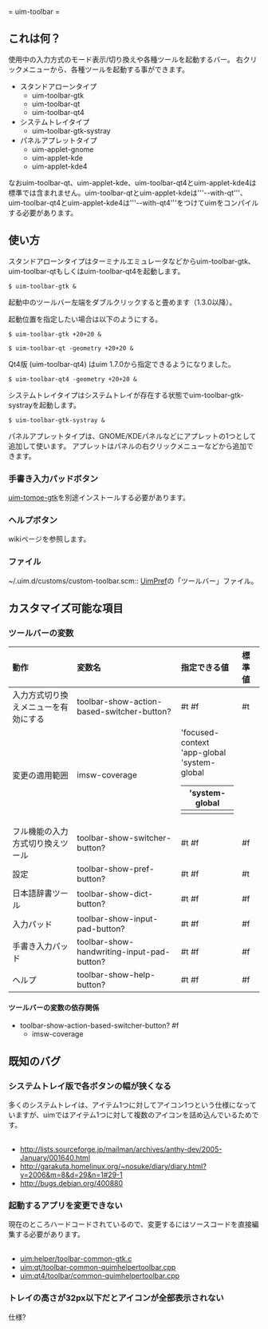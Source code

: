 ﻿= uim-toolbar =

## これは何？ ##

使用中の入力方式のモード表示/切り換えや各種ツールを起動するバー。 右クリックメニューから、各種ツールを起動する事ができます。

  * スタンドアローンタイプ
    * uim-toolbar-gtk
    * uim-toolbar-qt
    * uim-toolbar-qt4
  * システムトレイタイプ
    * uim-toolbar-gtk-systray
  * パネルアプレットタイプ
    * uim-applet-gnome
    * uim-applet-kde
    * uim-applet-kde4

なおuim-toolbar-qt、uim-applet-kde、uim-toolbar-qt4とuim-applet-kde4は標準では含まれません。uim-toolbar-qtとuim-applet-kdeは'''--with-qt'''、uim-toolbar-qt4とuim-applet-kde4は'''--with-qt4'''をつけてuimをコンパイルする必要があります。

## 使い方 ##

スタンドアローンタイプはターミナルエミュレータなどからuim-toolbar-gtk、uim-toolbar-qtもしくはuim-toolbar-qt4を起動します。

```
$ uim-toolbar-gtk &
```

起動中のツールバー左端をダブルクリックすると畳めます（1.3.0以降）。

起動位置を指定したい場合は以下のようにする。

```
$ uim-toolbar-gtk +20+20 &
```

```
$ uim-toolbar-qt -geometry +20+20 &
```

Qt4版 (uim-toolbar-qt4) はuim 1.7.0から指定できるようになりました。
```
$ uim-toolbar-qt4 -geometry +20+20 &
```

システムトレイタイプはシステムトレイが存在する状態でuim-toolbar-gtk-systrayを起動します。

```
$ uim-toolbar-gtk-systray &
```

パネルアプレットタイプは、GNOME/KDEパネルなどにアプレットの1つとして追加して使います。 アプレットはパネルの右クリックメニューなどから追加できます。

### 手書き入力パッドボタン ###

[uim-tomoe-gtk](http://sourceforge.net/projects/tomoe/)を別途インストールする必要があります。

### ヘルプボタン ###

wikiページを参照します。

### ファイル ###

~/.uim.d/customs/custom-toolbar.scm:: [UimPref](UimPref.md)の「ツールバー」ファイル。

## カスタマイズ可能な項目 ##

### ツールバーの変数 ###

| 動作 | 変数名 | 指定できる値 | 標準値 |
|:---|:----|:-------|:----|
| 入力方式切り換えメニューを有効にする | toolbar-show-action-based-switcher-button? | #t #f  | #t  |
| 変更の適用範囲 | imsw-coverage | 'focused-context<br> 'app-global<br> 'system-global <table><thead><th> 'system-global </th></thead><tbody>
<tr><td> フル機能の入力方式切り換えツール </td><td> toolbar-show-switcher-button? </td><td> #t #f  </td><td> #f  </td></tr>
<tr><td> 設定 </td><td> toolbar-show-pref-button? </td><td> #t #f  </td><td> #t  </td></tr>
<tr><td> 日本語辞書ツール </td><td> toolbar-show-dict-button? </td><td> #t #f  </td><td> #f  </td></tr>
<tr><td> 入力パッド </td><td> toolbar-show-input-pad-button? </td><td> #t #f  </td><td> #f  </td></tr>
<tr><td> 手書き入力パッド </td><td> toolbar-show-handwriting-input-pad-button? </td><td> #t #f  </td><td> #f  </td></tr>
<tr><td> ヘルプ </td><td> toolbar-show-help-button? </td><td> #t #f  </td><td> #f  </td></tr></tbody></table>

<h4>ツールバーの変数の依存関係</h4>

<ul><li>toolbar-show-action-based-switcher-button? #f<br>
<ul><li>imsw-coverage</li></ul></li></ul>

<h2>既知のバグ</h2>

<h3>システムトレイ版で各ボタンの幅が狭くなる</h3>

多くのシステムトレイは、アイテム1つに対してアイコン1つという仕様になっていますが、uimではアイテム1つに対して複数のアイコンを詰め込んでいるためです。<br>
<br>
<ul><li><a href='http://lists.sourceforge.jp/mailman/archives/anthy-dev/2005-January/001640.html'>http://lists.sourceforge.jp/mailman/archives/anthy-dev/2005-January/001640.html</a>
</li><li><a href='http://garakuta.homelinux.org/~nosuke/diary/diary.html?y=2006&m=8&d=29&n=1#29-1'>http://garakuta.homelinux.org/~nosuke/diary/diary.html?y=2006&amp;m=8&amp;d=29&amp;n=1#29-1</a>
</li><li><a href='http://bugs.debian.org/400880'>http://bugs.debian.org/400880</a></li></ul>

<h3>起動するアプリを変更できない</h3>

現在のところハードコードされているので、変更するにはソースコードを直接編集する必要があります。<br>
<br>
<ul><li><a href='http://uim.googlecode.com/svn/trunk/helper/toolbar-common-gtk.c'>uim:helper/toolbar-common-gtk.c</a>
</li><li><a href='http://uim.googlecode.com/svn/trunk/qt/toolbar-common-quimhelpertoolbar.cpp'>uim:qt/toolbar-common-quimhelpertoolbar.cpp</a>
</li><li><a href='http://uim.googlecode.com/svn/trunk/qt4/toolbar/common-quimhelpertoolbar.cpp'>uim:qt4/toolbar/common-quimhelpertoolbar.cpp</a></li></ul>

<h3>トレイの高さが32px以下だとアイコンが全部表示されない</h3>

仕様?